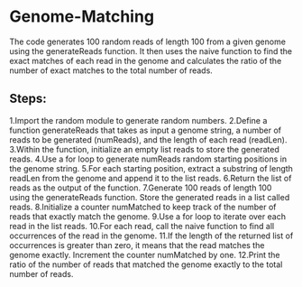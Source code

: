 # Genome-Matching
The code generates 100 random reads of length 100 from a given genome using the generateReads function. It then uses the naive function to find the exact matches of each read in the genome and calculates the ratio of the number of exact matches to the total number of reads.

## Steps:

1.Import the random module to generate random numbers.
2.Define a function generateReads that takes as input a genome string, a number of reads to be generated (numReads), and the length of each read (readLen).
3.Within the function, initialize an empty list reads to store the generated reads.
4.Use a for loop to generate numReads random starting positions in the genome string.
5.For each starting position, extract a substring of length readLen from the genome and append it to the list reads.
6.Return the list of reads as the output of the function.
7.Generate 100 reads of length 100 using the generateReads function. Store the generated reads in a list called reads.
8.Initialize a counter numMatched to keep track of the number of reads that exactly match the genome.
9.Use a for loop to iterate over each read in the list reads.
10.For each read, call the naive function to find all occurrences of the read in the genome.
11.If the length of the returned list of occurrences is greater than zero, it means that the read matches the genome exactly. Increment the counter numMatched by one.
12.Print the ratio of the number of reads that matched the genome exactly to the total number of reads.
